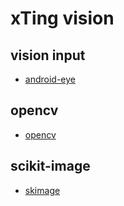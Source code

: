 
# xTing vision

## vision input 
* [android-eye](https://github.com/Teaonly/android-eye)

## opencv
* [opencv](https://www.opencv.org/)

## scikit-image
* [skimage](https://scikit-image.org)



